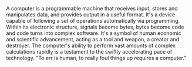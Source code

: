 
A computer is a programmable machine that receives input, stores and manipulates data, and provides output in a useful format. It's a device capable of following a set of operations automatically via programming. Within its electronic structure, signals become bytes, bytes become code and code turns into complex software. It's a symbol of human economic and scientific advancement, acting as a tool and weapon, a creator and destroyer. The computer's ability to perform vast amounts of complex calculations rapidly is a testament to the swiftly accelerating pace of technology. "To err is human, to really foul things up requires a computer." 

